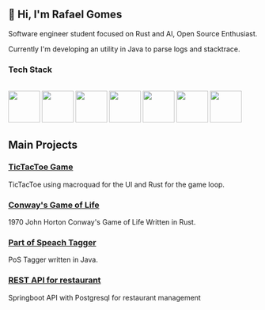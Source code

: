 ## 👋 Hi, I'm Rafael Gomes
Software engineer student focused on Rust and AI, Open Source Enthusiast.

Currently I'm developing an utility in Java to parse logs and stacktrace.

### Tech Stack

<div style="display: inline_block"><br>
    <img width="64" height="64" src="https://cdn.jsdelivr.net/gh/devicons/devicon@latest/icons/rust/rust-original.svg" />
    <img width="64" height="64" src="https://cdn.jsdelivr.net/gh/devicons/devicon/icons/c/c-line.svg" />
    <img width="64" height="64" src="https://cdn.jsdelivr.net/gh/devicons/devicon/icons/cplusplus/cplusplus-original.svg" />
    <img width="64" height="64" src="https://cdn.jsdelivr.net/gh/devicons/devicon/icons/python/python-original.svg" />
    <img width="64" height="64" src="https://cdn.jsdelivr.net/gh/devicons/devicon/icons/java/java-original.svg" />
    <img width="64" height="64" src="https://cdn.jsdelivr.net/gh/devicons/devicon@latest/icons/docker/docker-plain-wordmark.svg" />
    <img width="64" height="64" src="https://cdn.jsdelivr.net/gh/devicons/devicon@latest/icons/git/git-original.svg" />
</div>

## Main Projects

### [TicTacToe Game](https://github.com/rafaelgdgs/TicTacToe)

TicTacToe using macroquad for the UI and Rust for the game loop.

### [Conway's Game of Life](https://github.com/rafaelgdgs/Game_of_Life)

1970 John Horton Conway's Game of Life Written in Rust.

### [Part of Speach Tagger](https://github.com/rafaelgdgs/PartOfSpeach-Tagging)

PoS Tagger written in Java.

<!---### [DNA Processing](https://github.com/rafaelgdgs/LP1-DNAProcessing)

DNA processing in C++: DNA profiling to associate suspects with victims of a crime.
-->

### [REST API for restaurant](https://github.com/smart-menu-ufrn/smart-menu-service)

Springboot API with Postgresql for restaurant management

<!--<div align="center" style="display: inline-block;">
  <hr>
  <a href="https://github.com/rafaelgdgs">
  <img height="180em" src="https://github-readme-stats.vercel.app/api?username=rafaelgdgs&show_icons=true&theme=dark&include_all_commits=true&count_private=true"/>
  <img height="180em" src="https://github-readme-stats.vercel.app/api/top-langs/?username=rafaelgdgs&layout=compact&langs_count=7&theme=dark"/>
</div>-->
